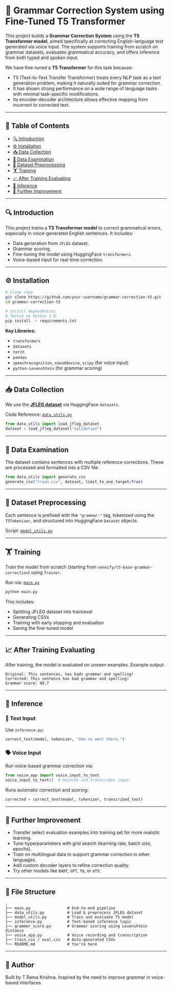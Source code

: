 # 📝 Grammar Correction System using Fine-Tuned T5 Transformer

This project builds a **Grammar Correction System** using the **T5 Transformer model**, aimed specifically at correcting English-language text generated via voice input. The system supports training from scratch on grammar datasets, evaluates grammatical accuracy, and offers inference from both typed and spoken input.

We have fine-tuned a **T5 Transformer** for this task because:

- T5 (Text-to-Text Transfer Transformer) treats every NLP task as a text generation problem, making it naturally suited for grammar correction.
- It has shown strong performance on a wide range of language tasks with minimal task-specific modifications.
- Its encoder-decoder architecture allows effective mapping from incorrect to corrected text.

---

## 💽 Table of Contents

- [🔍 Introduction](#-introduction)
- [⚙️ Installation](#-installation)
- [📥 Data Collection](#-data-collection)
- [🔎 Data Examination](#-data-examination)
- [🧹 Dataset Preprocessing](#-dataset-preprocessing)
- [🏋️ Training](#-training)
- [📈 After Training Evaluating](#-after-training-evaluating)
- [🧠 Inference](#-inference)
- [🚀 Further Improvement](#-further-improvement)

---

## 🔍 Introduction

This project trains a **T5 Transformer model** to correct grammatical errors, especially in voice-generated English sentences. It includes:

- Data generation from `JFLEG` dataset.
- Grammar scoring.
- Fine-tuning the model using HuggingFace `transformers`.
- Voice-based input for real-time correction.

---

## ⚙️ Installation

```bash
# Clone repo
git clone https://github.com/your-username/grammar-correction-t5.git
cd grammar-correction-t5

# Install dependencies
# Tested on Python 3.9
pip install -r requirements.txt
```

**Key Libraries:**

- `transformers`
- `datasets`
- `torch`
- `pandas`
- `speechrecognition`, `sounddevice`, `scipy` (for voice input)
- `python-Levenshtein` (for grammar scoring)

---

## 📥 Data Collection

We use the [**JFLEG dataset**](https://huggingface.co/datasets/jfleg) via HuggingFace `datasets`.

Code Reference: [`data_utils.py`](./data_utils.py)

```python
from data_utils import load_jfleg_dataset
dataset = load_jfleg_dataset("validation")
```

---

## 🔎 Data Examination

The dataset contains sentences with multiple reference corrections. These are processed and formatted into a CSV file.

```python
from data_utils import generate_csv
generate_csv("train.csv", dataset, limit_to_one_target=True)
```

---

## 🧹 Dataset Preprocessing

Each sentence is prefixed with the `"grammar:"` tag, tokenized using the `T5Tokenizer`, and structured into HuggingFace `Dataset` objects.

Script: [`model_utils.py`](./model_utils.py)

---

## 🏋️ Training

Train the model from scratch (starting from `vennify/t5-base-grammar-correction`) using `Trainer`.

Run via: [`main.py`](./main.py)

```bash
python main.py
```

This includes:

- Splitting JFLEG dataset into train/eval
- Generating CSVs
- Training with early stopping and evaluation
- Saving the fine-tuned model

---

## 📈 After Training Evaluating

After training, the model is evaluated on unseen examples. Example output:

```
Original: This sentences, has bads grammar and spelling!
Corrected: This sentence has bad grammar and spelling!
Grammar score: 88.7
```

---

## 🧠 Inference

### 🐡 Text Input

Use `inference.py`:

```python
correct_text(model, tokenizer, "She no went there.")
```

### 🗣️ Voice Input

Run voice-based grammar correction via:

```python
from voice_app import voice_input_to_text
voice_input_to_text()  # Records and transcribes input
```

Runs automatic correction and scoring:

```python
corrected = correct_text(model, tokenizer, transcribed_text)
```

---

## 🚀 Further Improvement

- Transfer select evaluation examples into training set for more realistic learning.
- Tune hyperparameters with grid search (learning rate, batch size, epochs).
- Train on multilingual data to support grammar correction in other languages.
- Add custom decoder layers to refine correction quality.
- Try other models like `BART`, `GPT`, `T0`, or `mT5`.

---

## 📁 File Structure

```
.
├── main.py                # End-to-end pipeline
├── data_utils.py          # Load & preprocess JFLEG dataset
├── model_utils.py         # Train and evaluate T5 model
├── inference.py           # Text-based inference logic
├── grammer_score.py       # Grammar scoring using Levenshtein distance
├── voice_app.py           # Voice recording and transcription
├── train.csv / eval.csv   # Auto-generated CSVs
└── README.md              # You're here
```

---

## 🧠 Author

Built by T Rama Krishna. Inspired by the need to improve grammar in voice-based interfaces.

